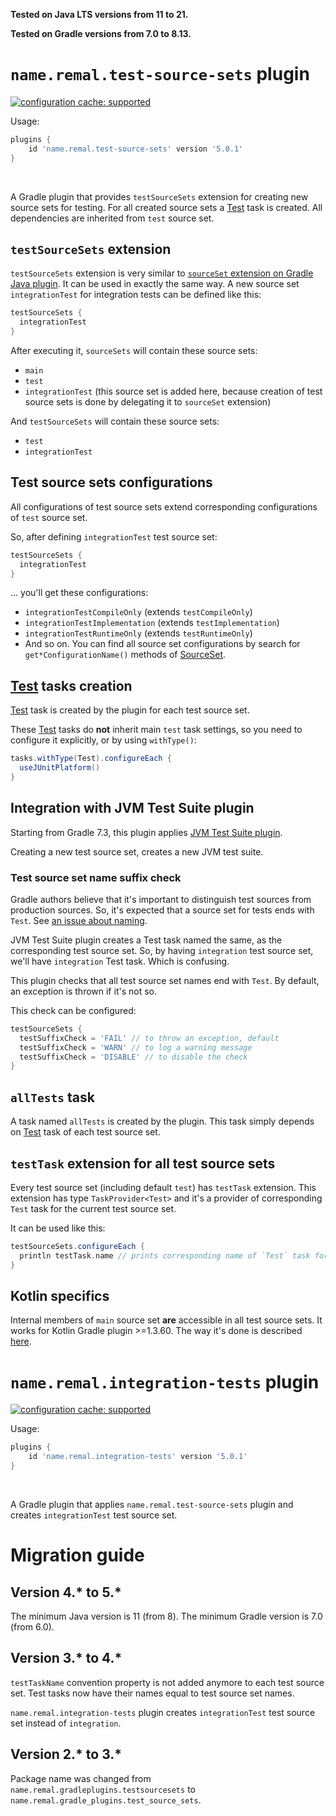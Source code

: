 **Tested on Java LTS versions from <!--property:java-runtime.min-version-->11<!--/property--> to <!--property:java-runtime.max-version-->21<!--/property-->.**

**Tested on Gradle versions from <!--property:gradle-api.min-version-->7.0<!--/property--> to <!--property:gradle-api.max-version-->8.13<!--/property-->.**

# `name.remal.test-source-sets` plugin

[![configuration cache: supported](https://img.shields.io/static/v1?label=configuration%20cache&message=supported&color=success)](https://docs.gradle.org/current/userguide/configuration_cache.html)

Usage:

<!--plugin-usage:name.remal.test-source-sets-->
```groovy
plugins {
    id 'name.remal.test-source-sets' version '5.0.1'
}
```
<!--/plugin-usage-->

&nbsp;

A Gradle plugin that provides `testSourceSets` extension for creating new source sets for testing. For all created source sets a [Test](https://docs.gradle.org/current/javadoc/org/gradle/api/tasks/testing/Test.html) task is created. All dependencies are inherited from `test` source set.

## `testSourceSets` extension

`testSourceSets` extension is very similar to [`sourceSet` extension on Gradle Java plugin](https://docs.gradle.org/current/userguide/java_plugin.html#source_sets). It can be used in exactly the same way. A new source set `integrationTest` for integration tests can be defined like this:

```groovy
testSourceSets {
  integrationTest
}
```

After executing it, `sourceSets` will contain these source sets:

* `main`
* `test`
* `integrationTest` (this source set is added here, because creation of test source sets is done by delegating it to `sourceSet` extension)

And `testSourceSets` will contain these source sets:

* `test`
* `integrationTest`

## Test source sets configurations

All configurations of test source sets extend corresponding configurations of `test` source set.

So, after defining `integrationTest` test source set:

```groovy
testSourceSets {
  integrationTest
}
```

... you'll get these configurations:

* `integrationTestCompileOnly` (extends `testCompileOnly`)
* `integrationTestImplementation` (extends `testImplementation`)
* `integrationTestRuntimeOnly` (extends `testRuntimeOnly`)
* And so on. You can find all source set configurations by search for `get*ConfigurationName()` methods of [SourceSet](https://docs.gradle.org/current/javadoc/org/gradle/api/tasks/SourceSet.html).

## [Test](https://docs.gradle.org/current/javadoc/org/gradle/api/tasks/testing/Test.html) tasks creation

[Test](https://docs.gradle.org/current/javadoc/org/gradle/api/tasks/testing/Test.html) task is created by the plugin for each test source set.

These [Test](https://docs.gradle.org/current/javadoc/org/gradle/api/tasks/testing/Test.html) tasks do **not** inherit main `test` task settings, so you need to configure it explicitly, or by using `withType()`:

```groovy
tasks.withType(Test).configureEach {
  useJUnitPlatform()
}
```

## Integration with JVM Test Suite plugin

Starting from Gradle 7.3, this plugin applies [JVM Test Suite plugin](https://docs.gradle.org/current/userguide/jvm_test_suite_plugin.html).

Creating a new test source set, creates a new JVM test suite.

### Test source set name suffix check

Gradle authors believe that it's important to distinguish test sources from production sources. So, it's expected that a source set for tests ends with `Test`. See [an issue about naming](https://github.com/gradle/gradle/issues/25223).

JVM Test Suite plugin creates a Test task named the same, as the corresponding test source set. So, by having `integration` test source set, we'll have `integration` Test task. Which is confusing.

This plugin checks that all test source set names end with `Test`. By default, an exception is thrown if it's not so.

This check can be configured:

```groovy
testSourceSets {
  testSuffixCheck = 'FAIL' // to throw an exception, default
  testSuffixCheck = 'WARN' // to log a warning message
  testSuffixCheck = 'DISABLE' // to disable the check
}
```

## `allTests` task

A task named `allTests` is created by the plugin. This task simply depends on [Test](https://docs.gradle.org/current/javadoc/org/gradle/api/tasks/testing/Test.html) task of each test source set.

## `testTask` extension for all test source sets

Every test source set (including default `test`) has `testTask` extension.
This extension has type `TaskProvider<Test>`
and it's a provider of corresponding `Test` task for the current test source set.

It can be used like this:

```groovy
testSourceSets.configureEach {
  println testTask.name // prints corresponding name of `Test` task for this source set
}
```

## Kotlin specifics

Internal members of `main` source set **are** accessible in all test source sets. It works for Kotlin Gradle plugin >=1.3.60. The way it's done is described [here](https://youtrack.jetbrains.com/issue/KT-34901#focus=streamItem-27-3810442.0-0).

# `name.remal.integration-tests` plugin

[![configuration cache: supported](https://img.shields.io/static/v1?label=configuration%20cache&message=supported&color=success)](https://docs.gradle.org/current/userguide/configuration_cache.html)

Usage:

<!--plugin-usage:name.remal.integration-tests-->
```groovy
plugins {
    id 'name.remal.integration-tests' version '5.0.1'
}
```
<!--/plugin-usage-->

&nbsp;

A Gradle plugin that applies `name.remal.test-source-sets` plugin and creates `integrationTest` test source set.

# Migration guide

## Version 4.* to 5.*

The minimum Java version is 11 (from 8).
The minimum Gradle version is 7.0 (from 6.0).

## Version 3.* to 4.*

`testTaskName` convention property is not added anymore to each test source set. Test tasks now have their names equal to test source set names.

`name.remal.integration-tests` plugin creates `integrationTest` test source set instead of `integration`.

## Version 2.* to 3.*

Package name was changed from `name.remal.gradleplugins.testsourcesets` to `name.remal.gradle_plugins.test_source_sets`.
